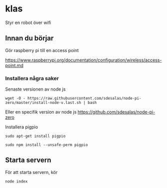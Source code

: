 # klas
Styr en robot över wifi

## Innan du börjar

Gör raspberry pi till en access point

https://www.raspberrypi.org/documentation/configuration/wireless/access-point.md

### Installera några saker

Senaste versionen av node js

`wget -O - https://raw.githubusercontent.com/sdesalas/node-pi-zero/master/install-node-v.last.sh | bash` 

Eller en specifik version av node js https://github.com/sdesalas/node-pi-zero

Installera pigpio

`sudo apt-get install pigpio`

`sudo npm install --unsafe-perm pigpio`

## Starta servern

För att starta servern, kör

`node index`
